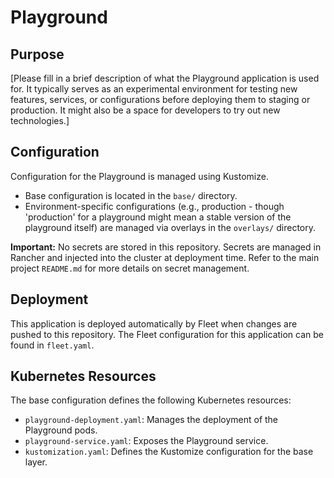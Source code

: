 # Playground

## Purpose
[Please fill in a brief description of what the Playground application is used for. It typically serves as an experimental environment for testing new features, services, or configurations before deploying them to staging or production. It might also be a space for developers to try out new technologies.]

## Configuration
Configuration for the Playground is managed using Kustomize.
- Base configuration is located in the `base/` directory.
- Environment-specific configurations (e.g., production - though 'production' for a playground might mean a stable version of the playground itself) are managed via overlays in the `overlays/` directory.

**Important:** No secrets are stored in this repository. Secrets are managed in Rancher and injected into the cluster at deployment time. Refer to the main project `README.md` for more details on secret management.

## Deployment
This application is deployed automatically by Fleet when changes are pushed to this repository. The Fleet configuration for this application can be found in `fleet.yaml`.

## Kubernetes Resources
The base configuration defines the following Kubernetes resources:
- `playground-deployment.yaml`: Manages the deployment of the Playground pods.
- `playground-service.yaml`: Exposes the Playground service.
- `kustomization.yaml`: Defines the Kustomize configuration for the base layer.
